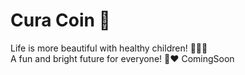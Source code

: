 # Cura Coin 🌟

Life is more beautiful with healthy children! 🌈👶✨  
A fun and bright future for everyone! 🎉❤️
ComingSoon
